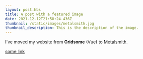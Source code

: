 ```yaml
---
layout: post.hbs
title: A post with a featured image
date: 2021-12-12T21:58:24.436Z
thumbnail: /static/images/metalsmith.jpg
thumbnail_description: This is the description of the image.
---
```

I've moved my website from **Gridsome** (Vue) to [Metalsmith](https://metalsmith.io).



<a href="google.com">some link</a>